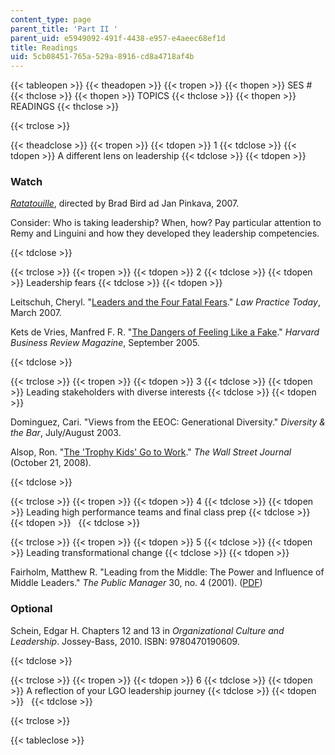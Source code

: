 ```yaml
---
content_type: page
parent_title: 'Part II '
parent_uid: e5949092-491f-4438-e957-e4aeec68ef1d
title: Readings
uid: 5cb08451-765a-529a-8916-cd8a4718af4b
---
```


{{< tableopen >}}
{{< theadopen >}}
{{< tropen >}}
{{< thopen >}}
SES #
{{< thclose >}}
{{< thopen >}}
TOPICS
{{< thclose >}}
{{< thopen >}}
READINGS
{{< thclose >}}

{{< trclose >}}

{{< theadclose >}}
{{< tropen >}}
{{< tdopen >}}
1
{{< tdclose >}}
{{< tdopen >}}
A different lens on leadership
{{< tdclose >}}
{{< tdopen >}}


### Watch

[_Ratatouille_](http://www.imdb.com/title/tt0382932/), directed by Brad Bird ad Jan Pinkava, 2007.

Consider: Who is taking leadership? When, how? Pay particular attention to Remy and Linguini and how they developed they leadership competencies.


{{< tdclose >}}

{{< trclose >}}
{{< tropen >}}
{{< tdopen >}}
2
{{< tdclose >}}
{{< tdopen >}}
Leadership fears
{{< tdclose >}}
{{< tdopen >}}


Leitschuh, Cheryl. "[Leaders and the Four Fatal Fears](http://apps.americanbar.org/lpm/lpt/articles/mgt03071.shtml)." _Law Practice Today_, March 2007.

Kets de Vries, Manfred F. R. "[The Dangers of Feeling Like a Fake](http://hbr.org/2005/09/the-dangers-of-feeling-like-a-fake/ar/1)." _Harvard Business Review Magazine_, September 2005.


{{< tdclose >}}

{{< trclose >}}
{{< tropen >}}
{{< tdopen >}}
3
{{< tdclose >}}
{{< tdopen >}}
Leading stakeholders with diverse interests
{{< tdclose >}}
{{< tdopen >}}


Dominguez, Cari. "Views from the EEOC: Generational Diversity." _Diversity & the Bar_, July/August 2003.

Alsop, Ron. "[The 'Trophy Kids' Go to Work](http://www.careerjournal.com/article/SB122455219391652725.html)." _The Wall Street Journal_ (October 21, 2008).


{{< tdclose >}}

{{< trclose >}}
{{< tropen >}}
{{< tdopen >}}
4
{{< tdclose >}}
{{< tdopen >}}
Leading high performance teams and final class prep
{{< tdclose >}}
{{< tdopen >}}
 
{{< tdclose >}}

{{< trclose >}}
{{< tropen >}}
{{< tdopen >}}
5
{{< tdclose >}}
{{< tdopen >}}
Leading transformational change
{{< tdclose >}}
{{< tdopen >}}


Fairholm, Matthew R. "Leading from the Middle: The Power and Influence of Middle Leaders." _The Public Manager_ 30, no. 4 (2001). ([PDF](https://www.researchgate.net/publication/283051923_Leading_from_the_Middle_The_Power_and_Influence_of_Middle_Leaders))

### Optional

Schein, Edgar H. Chapters 12 and 13 in _Organizational Culture and Leadership_. Jossey-Bass, 2010. ISBN: 9780470190609.


{{< tdclose >}}

{{< trclose >}}
{{< tropen >}}
{{< tdopen >}}
6
{{< tdclose >}}
{{< tdopen >}}
A reflection of your LGO leadership journey
{{< tdclose >}}
{{< tdopen >}}
 
{{< tdclose >}}

{{< trclose >}}

{{< tableclose >}}
